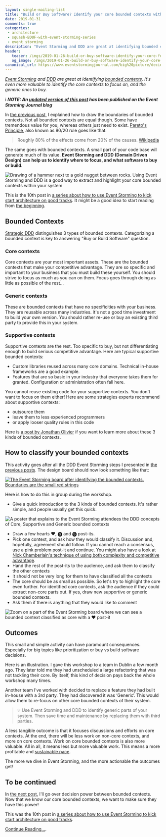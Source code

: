 ```yaml
---
layout: single-mailing-list
title: "Build or Buy Software? Identify your core bounded contexts with Event Storming and DDD"
date: 2019-01-31
comments: true
categories:
 - architecture
 - squash-BDUF-with-event-storming-series
 - event storming
description: "Event Storming and DDD are great at identifying bounded contexts. It's even more valuable to identify the core contexts to focus on, and the generic ones to buy. This activity will help your team to prioritize more valuable work, and to reduce maintenance by choosing the good software to build or buy."
header:
   teaser: /imgs/2019-01-26-build-or-buy-software-identify-your-core-functional-areas-with-event-storming-and-ddd/gold-nugget-domain-teaser.jpeg
   og_image: /imgs/2019-01-26-build-or-buy-software-identify-your-core-functional-areas-with-event-storming-and-ddd/gold-nugget-domain-og.jpeg
canonical_url: https://www.eventstormingjournal.com/big%20picture/decide-to-build-or-buy-with-big-picture-event-storming/
---
```

_[Event Storming](https://en.wikipedia.org/wiki/Event_storming) and [DDD](https://en.wikipedia.org/wiki/Domain-driven_design) are great at identifying [bounded contexts](/drafting-a-functional-architecture-vision-with-ddd-event-storming-part-1/). It's even more valuable to identify the core contexts to focus on, and the generic ones to buy._

ℹ️ _**NOTE: An [updated version of this post](https://www.eventstormingjournal.com/big%20picture/decide-to-build-or-buy-with-big-picture-event-storming/) has been published on the Event Storming Journal blog**_

In [the previous post](/drafting-a-functional-architecture-vision-with-ddd-event-storming-part-1/), I explained how to draw the boundaries of bounded contexts. Not all bounded contexts are equal though. Some have tremendous value for you, whereas others just need to exist. [Pareto's Principle](https://en.wikipedia.org/wiki/Pareto_principle), also known as 80/20 rule goes like that:

> Roughly 80% of the effects come from 20% of the causes. [Wikipedia](https://en.wikipedia.org/wiki/Pareto_principle)

The same goes with bounded contexts. A small part of your code base will generate much of its value. **Event Storming and DDD (Domain Driven Design) can help us to identify where to focus, and what software to buy or build.**

![Drawing of a hammer next to a gold nugget between rocks. Using Event Storming and DDD is a good way to extract and highlight your core bounded contexts within your system]({{site.url}}/imgs/2019-01-26-build-or-buy-software-identify-your-core-functional-areas-with-event-storming-and-ddd/gold-nugget-domain.jpeg)

This is the 10th post in [a series about how to use Event Storming to kick start architecture on good tracks](/categories/#squash-bduf-with-event-storming-series). It might be a good idea to start reading from [the beginning](/misadventures-with-big-design-up-front/).

## Bounded Contexts

[Strategic DDD](https://en.wikipedia.org/wiki/Domain-driven_design#Strategic_domain-driven_design) distinguishes 3 types of bounded contexts. Categorizing a bounded context is key to answering "Buy or Build Software" question.

### Core contexts

Core contexts are your most important assets. These are the bounded contexts that make your competitive advantage. They are so specific and important to your business that you must build these yourself. You should strive to focus as much as you can on them. Focus goes through doing as little as possible of the rest...

### Generic contexts

These are bounded contexts that have no specificities with your business. They are reusable across many industries. It's not a good time investment to build your own version. You should rather re-use or buy an existing third party to provide this in your system.

### Supportive contexts

Supportive contexts are the rest. Too specific to buy, but not differentiating enough to build serious competitive advantage. Here are typical supportive bounded contexts:

*   Custom libraries reused across many core domains. Technical in-house frameworks are a good example.
*   Features that are so basic in your industry that everyone takes them for granted. Configuration or administration often fall here.

You cannot reuse existing code for your supportive contexts. You don't want to focus on them either! Here are some strategies experts recommend about supportive contexts:

*   outsource them
*   leave them to less experienced programmers
*   or apply looser quality rules in this code

Here is [a post by Jonathan Olivier](https://blog.jonathanoliver.com/ddd-strategic-design-core-supporting-and-generic-subdomains/) if you want to learn more about these 3 kinds of bounded contexts.

## How to classify your bounded contexts

This activity goes after all the DDD Event Storming steps I presented in [the previous posts](/categories/#squash-bduf-with-event-storming-series). The design board should now look something like that:

[![The Event Storming board after identifying the bounded contexts. Boundaries are the small red strings]({{site.url}}/imgs/2019-01-26-build-or-buy-software-identify-your-core-functional-areas-with-event-storming-and-ddd/event-storming-board-with-functional-areas-small.jpg)]({{site.url}}/imgs/2019-01-26-build-or-buy-software-identify-your-core-functional-areas-with-event-storming-and-ddd/event-storming-board-with-functional-areas.jpg)

Here is how to do this in group during the workshop.

* Give a quick introduction to the 3 kinds of bounded contexts. It's rather simple, and people usually get this quick.

![A poster that explains to the Event Storming attendees the DDD concepts of Core, Supportive and Generic bounded contexts]({{site.url}}/imgs/2019-01-26-build-or-buy-software-identify-your-core-functional-areas-with-event-storming-and-ddd/core-generic-supportive.jpg)

* Draw a few hearts ❤️, 🅖 and 🅢 post-its.
* Pick one context, and ask how they would classify it. Discussion and, hopefully, agreement should follow. If you cannot reach a consensus, use a pink problem post-it and continue. You might also have a look at [Nick Chamberlain's technique of using both complexity and competitive advantage](https://buildplease.com/pages/fpc-7/).
* Hand the rest of the post-its to the audience, and ask them to classify the other contexts
* It should not be very long for them to have classified all the contexts
* The core should be as small as possible. So let's try to highlight the core even further. For identified core contexts, ask the audience if they could extract non-core parts out. If yes, draw new supportive or generic bounded contexts.
* Ask them if there is anything that they would like to comment

![Zoom on a part of the Event Storming board where we can see a bounded context classified as core with a ❤️ post-it]({{site.url}}/imgs/2019-01-26-build-or-buy-software-identify-your-core-functional-areas-with-event-storming-and-ddd/a-core-functional-area.jpg)

## Outcomes

This small and simple activity can have paramount consequences. Especially for big topics like prioritization or buy vs build software decisions.

Here is an illustration. I gave this workshop to a team in Dublin a few month ago. They later told me they had unscheduled a large refactoring that was not tackling their core. By itself, this kind of decision pays back the whole workshop many times.

Another team I’ve worked with decided to replace a feature they had built in-house with a 3rd party. They had discovered it was ‘Generic’. This would allow them to re-focus on other core bounded contexts of their system.

> 💡 Use Event Storming and DDD to identify generic parts of your system. Then save time and maintenance by replacing them with third parties.

A less tangible outcome is that it focuses discussions and efforts on core contexts. At the end, there will be less work on non-core contexts, and more on core contexts. Work on core bounded contexts is also more valuable. All in all, it means less but more valuable work. This means a more profitable and [sustainable pace](http://www.sustainablepace.net/what-is-sustainable-pace).

The more we dive in Event Storming, and the more actionable the outcomes get!

## To be continued

In [the next post](/check-that-core-areas-have-the-upper-hand-with-event-storming-and-ddd/), I'll go over decision power between bounded contexts. Now that we know our core bounded contexts, we want to make sure they have this power!

This was the 10th post in [a series about how to use Event Storming to kick start architecture on good tracks](/categories/#squash-bduf-with-event-storming-series).

[Continue Reading...](/check-that-core-areas-have-the-upper-hand-with-event-storming-and-ddd/).
